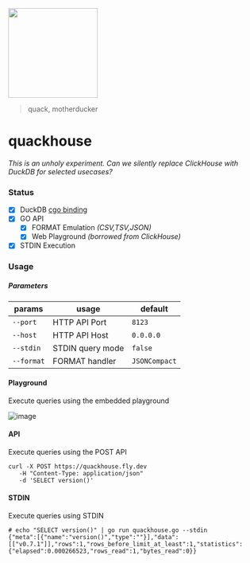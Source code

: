 <img src="https://user-images.githubusercontent.com/1423657/230504468-39bdecf5-b1c1-462c-bb11-91d147cde8d3.png" width=180 />

> quack, motherducker

# quackhouse

_This is an unholy experiment. Can we silently replace ClickHouse with DuckDB for selected usecases?_

### Status

- [x] DuckDB [cgo binding](https://github.com/marcboeker/go-duckdb)
- [x] GO API
  - [x] FORMAT Emulation _(CSV,TSV,JSON)_
  - [x] Web Playground _(borrowed from ClickHouse)_
- [x] STDIN Execution

### Usage

##### Parameters

| params | usage | default |
|-- |-- |-- |
| `--port` | HTTP API Port | `8123` |
| `--host` | HTTP API Host | `0.0.0.0` |
| `--stdin` | STDIN query mode | `false` |
| `--format` | FORMAT handler | `JSONCompact` |


#### Playground
Execute queries using the embedded playground

<!-- ![image](https://user-images.githubusercontent.com/1423657/230783859-1c69910b-6bf2-42df-8b1d-876b94fc3419.png) -->

![image](https://user-images.githubusercontent.com/1423657/231174042-35eb47fa-1015-4e18-9045-c15255394881.png)


#### API
Execute queries using the POST API
```
curl -X POST https://quackhouse.fly.dev 
   -H "Content-Type: application/json"
   -d 'SELECT version()'  
```

#### STDIN
Execute queries using STDIN
```
# echo "SELECT version()" | go run quackhouse.go --stdin
{"meta":[{"name":"version()","type":""}],"data":[["v0.7.1"]],"rows":1,"rows_before_limit_at_least":1,"statistics":{"elapsed":0.000266523,"rows_read":1,"bytes_read":0}}
```
